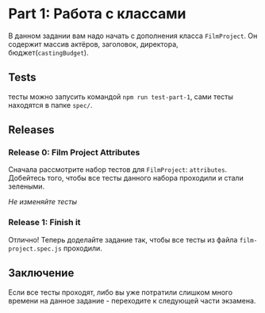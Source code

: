 # Part 1: Работа с классами

В данном задании вам надо начать с дополнения класса `FilmProject`. Он содержит массив актёров, заголовок, директора, бюджет(`castingBudget`).

## Tests

тесты можно запусить командой `npm run test-part-1`, сами тесты находятся в папке `spec/`.

## Releases
### Release 0: Film Project Attributes

Сначала рассмотрите набор тестов для `FilmProject`: `attributes`. Добейтесь того, чтобы все тесты данного набора проходили и стали зелеными.

*Не изменяйте тесты*

### Release 1:  Finish it

Отлично! Теперь доделайте задание так, чтобы все тесты из файла `film-project.spec.js` проходили.

## Заключение
Если все тесты проходят, либо вы уже потратили слишком много времени на данное задание - переходите к следующей части экзамена.
